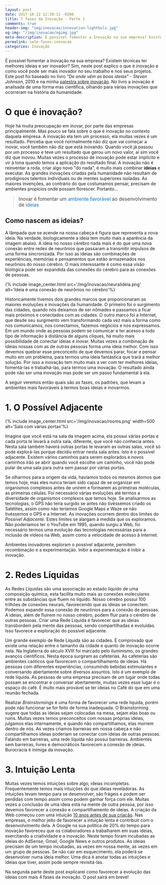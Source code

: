 ```yaml
---
layout: post
date: 2017-10-22 12:39:11 -0200
title: 7 fases da Inovação - Parte 1
comments: true
header-img: "img/inovacao/innovation-lightbuls.jpg"
og-img: "/img/inovacao/ogimg.jpg"
meta-description: É possível fomentar a Inovação na sua empresa? Existem técnicas ter melhores ideias e ser inovador? Sim, neste post explico o que é inovação e como você pode ser mais inovador no seu trabalho e nos seus projetos.
permalink: sete-fases-inovacao
categories: Inovação
---
```


É possível fomentar a Inovação na sua empresa? Existem técnicas ter melhores ideias e ser inovador? Sim, neste post explico o que é inovação e como você pode ser mais inovador no seu trabalho e nos seus projetos. Este post foi baseado no livro *"De onde vêm as boas ideias" - Steven Johnson*, 2010 e na minha [palestra sobre inovação](https://www.youtube.com/watch?v=Rs1rruc-CBM). No livro a inovação é analisada de uma forma mas científica, olhando para várias inovações que ocorreram na história da humanidade.

# O que é inovação?

Hoje há muita preocupação em inovar, por parte das empresas principalmente. Mas pouco se fala sobre o que é inovação no contexto daquela empresa. A inovação ela tem um processo, ela muitas vezes é um resultado. Perceba que você normalmente não diz que vai começar a inovar, você também não diz que está inovando. Quando você já passou por um processo e teve um resultado que gerou um novo valor, aí sim você diz que inovou. Muitas vezes o processo de inovação pode estar implícito e vir à tona quando temos a aplicação do resultado final. A inovação não é reinventar a roda, criar algo novo "do nada", é muito mais combinar **ideias** e executar.
As grandes inovações criadas pela humanidade não resultam de prodigiosos talentos individuais ou de mentes superiores isoladas. As maiores invenções, ao contrário do que costumamos pensar, precisam de ambientes propícios onde possam florescer. Portanto...

<blockquote style="color: #404040; font-size: 110%">
Inovar é fomentar um <span style="color: #0773d0">ambiente favorável</span> ao desenvolvimento de <span style="color: #0773d0">ideias</span>
</blockquote>

## Como nascem as ideias?

A lâmpada que se acende na nossa cabeça é figura que representa a nova ideia. Na verdade, biologicamente a ideia tem muito mais a aparência da imagem abaixo. A ideia no nosso cérebro nada mais é do que uma nova conexão entre redes de neurônios que passaram a transmitir impulsos de uma forma sincronizada. Por isso as ideias são combinações de experiências, memórias e pensamentos que estão armazenados nos neurônios do nosso cérebro. O mais interessante é como essa visão biológica pode ser expandida das conexões do cérebro para as conexões de pessoas.


{% include image_center.html src='/img/inovacao/neuralideia.png' alt='Ideia é uma conexão de neurônios no cérebro'%}

Historicamente tivemos dois grandes marcos que proporcionaram as maiores evoluções e inovações da humanidade. O primeiro foi o surgimento das cidades, quando nós deixamos de ser nômades e passamos a ficar mais próximos e conectados com as cidades. O outro marco foi a Internet, que desde seu surgimento vem transformando cada vez mais a forma como nos comunicamos, nos conectamos, fazemos negócios e nos expressamos. Em um mundo onde as pessoas podem se comunicar e ter acesso a todo tipo de informação à distância de alguns cliques, há muito mais possibilidade de conectar ideias e inovar. Muitas vezes a combinação de ideias nossas com as de outras pessoas forma uma ideia melhor. Com isso devemos quebrar esse preconceito de que devemos parar, focar e pensar muito em um problema, para termos uma ideia fantástica que trará a melhor solução. Por isso a inovação tem muito mais a ver com ter melhores ideias, fomentá-las e trabalhá-las, para termos uma inovação. O resultado ainda pode não ser uma inovação mas pode ser um passo fundamental à ela.

A seguir veremos então quais são as fases, os padrões, que levam a ambientes mais favoráveis à termos boas ideias e inovarmos.

# 1. O Possível Adjacente

{% include image_center.html src='/img/inovacao/rooms.png' width=500 alt='Sala com várias portas'%}

Imagine que você está na sala da imagem acima, ela possui várias portas e cada porta te levará a outra sala, diferente, que você não conhecia antes. Nesta sala também haverá outras portas te levaram as outras salas, você só pode explorá-las porque decidiu entrar nesta sala antes. Isto é o possível adjacente. Existem vários caminhos para serem explorados e novos caminhos irão se abrir quando vocẽ escolhe um caminho, vocẽ não pode pular de uma sala para outra sem passar por várias portas.

Se olharmos para a origem da vida, havíamos todos os mesmos átomos que temos hoje, mas eles nunca teriam sido capaz de se organizar em organismos complexos antes de unirem e formarem as primeiras moléculas, as primeiras células. Foi necessário várias evoluções até termos a diversidade de organismos complexos que temos hoje. Se analisarmos as tecnologias, o GPS não teria surgido se antes não tivéssemos criado os Satélites, assim como não teríamos Google Maps e Waze se não tivéssemos o GPS e a Internet. As inovações ocorrem dentro dos limites do *Possível Adjacente*. Estes limites se alargam à medida que os exploramos. Não poderíamos ter o YouTube em 1995, quando surgiu a Web, foi necessário termos uma evolução das tecnologias necessárias para a inclusão de vídeos na Web, assim como a velocidade de acesso à Internet.

Ambientes inovadores exploram o possível adjacente, permitem recombinação e a experimentação. Inibir a experimentação é inibir a inovação.

# 2. Redes Líquidas

As Redes Líquidas são uma associação ao estado líquido de uma composição química, esta facilita muito mais as conexões moleculares entre as substâncias que fluem no líquido. Nosso cérebro possui 100 trilhões de conexões neurais, favorecendo que as ideias se conectem. Podemos expandir essa conexão de neurônios para a conexão de pessoas. A ideias, além de fluírem no nosso cérebro, podem fluir para o cérebro de outras pessoas. Criar uma Rede Líquida é favorecer que as ideias transbordem pela mente das pessoas, sendo compartilhadas e evoluídas. Isso favorece a exploração do possível adjacente.

Um grande exemplo de Rede Líquida são as cidades. É comprovado que existe uma relação entre o tamanho da cidade e quanto de inovação ocorre nela. Na Inglaterra do século XVIII foi marcado pelo iluminismo, os grandes avanços científicos. Nesta época surgiram as cafeterias. As cafeterias são ambientes caóticos que favorecem o compartilhamento de ideias. Há pessoas com diferentes experiências, consumindo bebidas estimulantes e conversando abertamente sobre diversos assuntos. Isto é um exemplo de rede líquida. As pessoas de uma empresa precisam de um lugar onde todas possam se encontrar e conversar abertamente, muitas vezes esse lugar é o espaço do café. É muito mais provável se ter ideias no Café do que em uma reunião fechada.

Realizar *Brainstormings* é uma forma de favorecer uma rede líquida, porém pode não funcionar se for feito de forma inadequada. O Brainstorming sugere que todas as ideias sejam colocadas na mesa, sejam elas boas ou ruins. Muitas vezes temos preconceitos com nossas próprias ideias, julgamos elas internamente, e quando não compartilhamos, elas morrem dentro de nós. As vezes criamos barreiras em nossa cabeça e não compartilhamos ideias poderiam se conectar com ideias de outras pessoas. Falando em barreiras, uma rede líquida não possui barreiras. Ambientes sem barreiras, livres e democráticos favorecem a conexão de ideias. Burocracia é inimiga da inovação.

# 3. Intuição Lenta

Muitas vezes temos intuições sobre algo, ideias incompletas. Frequentemente temos mais intuições do que ideias reveladoras. As intuições levam tempo para se desenvolver, são frágeis e podem ser perdidas com tempo assim como podem ganhar força com ele. Muitas vezes a conclusão de uma ideia está na mente de outra pessoa, por isso devemos favorecer a conexão e compartilhamento de ideias. A criação da Web começou com uma intuição [10 anos antes de sua criação](https://pt.wikipedia.org/wiki/Tim_Berners-Lee). Nas empresas, o melhor jeito de favorecer a intuição lenta é contribuir com o desenvolvimento dela. A Google na sua política de 20% do tempo para inovação favoreceu que os colaboradores a trabalharem em suas ideias, exercitando a criatividade e a inovação. Neste tempo foram incubadas as ideias do AdSense, Gmail, Google News e outros produtos. As ideias precisam de um tempo incubadas, as vezes em nossa mente, as vezes em um grupo de pessoas. Se não cair em esquecimento, ela poderá se desenvolver numa ideia melhor. Uma dica é anotar todas as intuições e ideias que tiver, assim pode sempre revisitá-las.

Na segunda parte deste post explicarei como favorecer a evolução das ideias com mais 4 fases da inovação. O post sairá em breve!

<!-- Na segunda parte deste post explico como favorecer a evolução das ideias com mais 4 fases da inovação.

## [Continue para a parte 2...](/pt2) -->